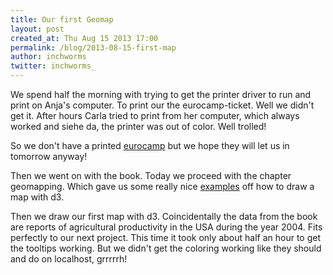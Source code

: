 ```yaml
---
title: Our first Geomap
layout: post
created_at: Thu Aug 15 2013 17:00
permalink: /blog/2013-08-15-first-map
author: inchworms
twitter: inchworms_
---
```


We spend half the morning with trying to get the printer driver to run and print on Anja's computer. To print our the eurocamp-ticket. Well we didn't get it. After hours Carla tried to print from her computer, which always worked and siehe da, the printer was out of color.
Well trolled!

So we don't have a printed [eurocamp](http://2013.eurucamp.org/) but we hope they will let us in tomorrow anyway!

Then we went on with the book. Today we proceed with the chapter geomapping. Which gave us some really nice [examples](http://bl.ocks.org/mbostock/3711652) off how to draw a map with d3.

Then we draw our first map with d3. Coincidentally the data from the book are reports of agricultural productivity in the USA during the year 2004. Fits perfectly to our next project. This time it took only about half an hour to get the tooltips working. But we didn't get the coloring working like they should and do on localhost, grrrrrh!


<div id="geo_mapping_usa" ></div>
<script type="text/javascript">

      //Width and height
      var w = 700;
      var h = 500;

      //Define map projection
      var projection = d3.geo.albersUsa()
                   .translate([w/2, h/2])
                   .scale([700]);

      //Define path generator
      var path = d3.geo.path()
               .projection(projection);

      var div = d3.select("body").append("div")   
          .attr("class", "tooltip2")               
          .style("opacity", 0);
               
      //Define quantize scale to sort data values into buckets of color
      var color = d3.scale.quantize()
                .range(["rgb(237,248,233)","rgb(186,228,179)","rgb(116,196,118)","rgb(49,163,84)","rgb(0,109,44)"]);
                //Colors taken from colorbrewer.js, included in the D3 download

      //Create SVG element
      var svg = d3.select("#geo_mapping_usa")
            .append("svg")
            .attr("width", w)
            .attr("height", h);

      //Load in agriculture data
      d3.csv("../data/us-ag-productivity-2004.csv", function(data) {

        //Set input domain for color scale
        color.domain([
          d3.min(data, function(d) { return d.value; }), 
          d3.max(data, function(d) { return d.value; })
        ]);

        //Load in GeoJSON data
        d3.json("../data/us-states.json", function(json) {

          //Merge the ag. data and GeoJSON
          //Loop through once for each ag. data value
          for (var i = 0; i < data.length; i++) {
        
            //Grab state name
            var dataState = data[i].state;
            
            //Grab data value, and convert from string to float
            var dataValue = parseFloat(data[i].value);
        
            //Find the corresponding state inside the GeoJSON
            for (var j = 0; j < json.features.length; j++) {
            
              var jsonState = json.features[j].properties.name;
        
              if (dataState == jsonState) {
            
                //Copy the data value into the JSON
                json.features[j].properties.value = dataValue;
                
                //Stop looking through the JSON
                break;
                
              }
            }   
          }

          //Bind data and create one path per GeoJSON feature
          svg.selectAll("path")
             .data(json.features)
             .enter()
             .append("path")
             .attr("d", path)
             .style("stroke", 'rgb(0,104,55)')
             .style("fill", function(d) {
                //Get data value
                var value = d.properties.value;
                
                if (value) {
                  //If value exists…
                  return color(value);
                } else {
                  //If value is undefined…
                  return "#ccc";
                }
              })
             .on("mouseover", function(d) {      
                div
                    .transition()        
                    .duration(200)      
                    .style("opacity", .9);      
                div
                    .html(d.properties.name)
                    .style("left", (d3.event.pageX) + "px")     
                    .style("top", (d3.event.pageY - 28) + "px");    
              })                  
              .on("mouseout", function(d) {       
                div
                  .transition()        
                  .duration(500)      
                . style("opacity", 0);   
             });
      
        });
      
      });
      
    </script>



